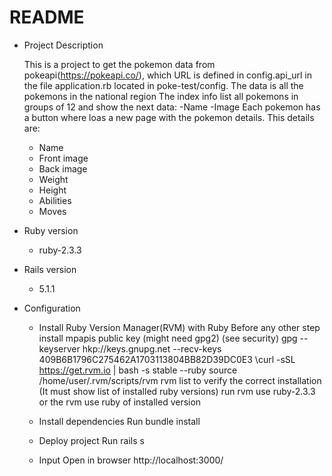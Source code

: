 # README

* Project Description

	This is a project to get the pokemon data from pokeapi(https://pokeapi.co/), which URL is defined in config.api_url in the file application.rb located in poke-test/config. The data is all the pokemons in the national region
	The index info list all pokemons in groups of 12 and show the next data:
	-Name
	-Image
	Each pokemon has a button where loas a new page with the pokemon details. This details are:

	- Name
	- Front image
	- Back image
	- Weight
	- Height
	- Abilities
	- Moves


* Ruby version
	- ruby-2.3.3

* Rails version
	- 5.1.1

* Configuration

	- Install Ruby Version Manager(RVM) with Ruby
	    Before any other step install mpapis public key (might need gpg2) (see security)
	    gpg --keyserver hkp://keys.gnupg.net --recv-keys 409B6B1796C275462A1703113804BB82D39DC0E3
	    \curl -sSL https://get.rvm.io | bash -s stable --ruby
	    source /home/user/.rvm/scripts/rvm
	    rvm list to verify the correct installation (It must show list of installed ruby versions)
	    run rvm use ruby-2.3.3 or the rvm use ruby of installed version

    - Install dependencies
        Run bundle install

    - Deploy project
    	Run rails s

    - Input
        Open in browser http://localhost:3000/
